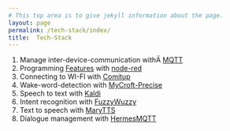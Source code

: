 ```yaml
---
# This top area is to give jekyll information about the page.
layout: page
permalink: /tech-stack/index/
title:  Tech-Stack
---
```


1. Manage inter-device-communication withÄ [MQTT](mqtt.md)
2. Programming [Features](../features/index.md) with [node-red](node-red.md)
3. Connecting to WI-FI with [Comitup](comitup.md)
4. Wake-word-detection with [MyCroft-Precise](mycroft.md)
5. Speech to text with [Kaldi](kaldi.md)
6. Intent recognition with [FuzzyWuzzy](fuzzywuzzy.md)
7. Text to speech with [MaryTTS](marytts.md)
8. Dialogue management with [HermesMQTT](hermesmqtt.md)